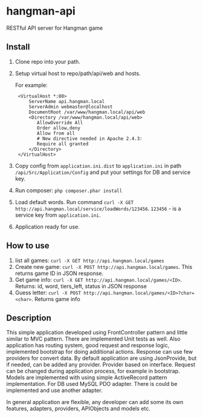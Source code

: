 hangman-api
===========

RESTful API server for Hangman game

Install
---
1. Clone repo into your path.
2. Setup virtual host to repo/path/api/web and hosts.

    For example: 
        
        <VirtualHost *:80>
        	ServerName api.hangman.local
        	ServerAdmin webmaster@localhost
        	DocumentRoot /var/www/hangman.local/api/web
        	<Directory /var/www/hangman.local/api/web>
        	   AllowOverride All
        	   Order allow,deny
        	   Allow from all
        	   # New directive needed in Apache 2.4.3: 
        	   Require all granted
            </Directory>
        </VirtualHost>

3. Copy config from `application.ini.dist` to `application.ini` in path `/api/Src/Application/Config` and put your settings for DB and service key.
4. Run composer: `php composer.phar install`
5. Load default words. Run command `curl -X GET http://api.hangman.local/service/loadWords/123456`. `123456` - is a service key from `application.ini`.
6. Application ready for use.

How to use
---
1. list all games: `curl -X GET http://api.hangman.local/games`
2. Create new game: `curl -X POST http://api.hangman.local/games`. This returns game ID in JSON response.
3. Get game info: `curl -X GET http://api.hangman.local/games/<ID>`. Returns: id, word, tiers_left, status in JSON response
4. Guess letter: `curl -X POST http://api.hangman.local/games/<ID>?char=<char>`. Returns game info

Description
---
This simple application developed using FrontController pattern and little similar to MVC pattern. There are implemented Unit tests as well.
Also application has routing system, good request and response logic, implemented bootstrap for doing additional actions.
Response can use few providers for convert data. By default application are using JsonProvide, but if needed, can be added any provider. Provider based on interface.
Request can be changed during application process, for example in bootstrap.
Models are implemented with using simple ActiveRecord pattern implementation. For DB used MySQL PDO adapter. There is could be implemented and use another adapter.

In general application are flexible, any developer can add some its own features, adapters, providers, APIObjects and models etc.
